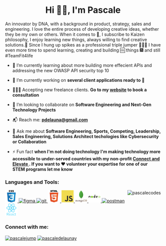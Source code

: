 <!-- ### Hi 👋🏾, I'm Pascale  -->
<h1 align="center">Hi 👋🏾, I'm Pascale</h1>

 An innovator by DNA, with a background in product, strategy, sales and engineering. I love the entire process of developing creative ideas, whether they be my own or others. When it comes to 🧠,  I subscribe to Kaizen philosophy, I enjoy learning new things, always willing to find creative solutions.🥇 Since I hung up spikes as a professional triple jumper 🏃🏾‍♀️ I have even more time to spend learning, creating and building :cool: things :fireworks: and still #TeamFit4life

<!-- <h4 align="center">An innovator by DNA, with a background in product, strategy, sales and engineering. I love the entire process of developing creative ideas, whether they be my own or others. When it comes to 🧠, I practice Kaizen daily, I enjoy learning new things, always willing to find creative solutions.</h4>
<h4 align="center"> 🥇 Since I hung up my spikes as a professional triple jumper 🏃🏾‍♀️ I have even more time to spend learning, creating and building 🆒 things 🎆. 🛑 Don't get it twisted I'm still 🏋🏾‍♀️ (and probably "can beat you in a race" and "squat more than you") #TeamFit4life</h4> -->

- 🌱 I’m currently learning about more building more effecient APIs and addressing the new OWASP API security top 10
- 🔭 I’m currently working on **several client applications ready to 🚀**
- 👩🏾‍💻 Accepting new freelance clients. **Go to my [website](https://pascaledelaunay.netlify.app/) to book a consultation**
- 👀 I’m looking to collaborate on **Software Engineering and Next-Gen Technology Projects**
- 📬 Reach me: **pdelauna@gmail.com**

 - 💬 Ask me about **Software Engineering, Sports, Competing, Leadership, Sales Engineering, Solutions Architect techologies like Cybersecurity or Collaboration**

- ⚡ Fun fact **when I'm not doing technology I'm making technology more accessible to under-served countries with my non-profit [Connect and Elevate ](https://connectandelevate.org/). If you want to ❤️ volunteer your expertise for one of our STEM programs let me know**


<!-- ### Technical Skills -->
<h3 align="left">Languages and Tools:</h3>
<p><img align="right" src="https://github-readme-stats.vercel.app/api/top-langs?username=pascalecodes&show_icons=true&theme=dark&locale=en&layout=compact" alt="pascalecodes" /></p>

<p align="left"> <a href="https://www.w3schools.com/css/" target="_blank" rel="noreferrer"> <img src="https://raw.githubusercontent.com/devicons/devicon/master/icons/css3/css3-original-wordmark.svg" alt="css3" width="40" height="40"/> </a> <a href="https://www.figma.com/" target="_blank" rel="noreferrer"> <img src="https://www.vectorlogo.zone/logos/figma/figma-icon.svg" alt="figma" width="40" height="40"/> </a> <a href="https://git-scm.com/" target="_blank" rel="noreferrer"> <img src="https://www.vectorlogo.zone/logos/git-scm/git-scm-icon.svg" alt="git" width="40" height="40"/> </a> <a href="https://www.w3.org/html/" target="_blank" rel="noreferrer"> <img src="https://raw.githubusercontent.com/devicons/devicon/master/icons/html5/html5-original-wordmark.svg" alt="html5" width="40" height="40"/> </a> <a href="https://developer.mozilla.org/en-US/docs/Web/JavaScript" target="_blank" rel="noreferrer"> <img src="https://raw.githubusercontent.com/devicons/devicon/master/icons/javascript/javascript-original.svg" alt="javascript" width="40" height="40"/> </a> <a href="https://www.mongodb.com/" target="_blank" rel="noreferrer"> <img src="https://raw.githubusercontent.com/devicons/devicon/master/icons/mongodb/mongodb-original-wordmark.svg" alt="mongodb" width="40" height="40"/> </a> <a href="https://nodejs.org" target="_blank" rel="noreferrer"> <img src="https://raw.githubusercontent.com/devicons/devicon/master/icons/nodejs/nodejs-original-wordmark.svg" alt="nodejs" width="40" height="40"/> </a> <a href="https://postman.com" target="_blank" rel="noreferrer"> <img src="https://www.vectorlogo.zone/logos/getpostman/getpostman-icon.svg" alt="postman" width="40" height="40"/> </a> <a href="https://reactjs.org/" target="_blank" rel="noreferrer"> <img src="https://raw.githubusercontent.com/devicons/devicon/master/icons/react/react-original-wordmark.svg" alt="react" width="40" height="40"/> </a></p> 

<!-- ### Connect with me -->
<h3 align="left">Connect with me:</h3>
<p align="left">
<a href="https://twitter.com/pascalejump" target="blank"><img align="center" src="https://raw.githubusercontent.com/rahuldkjain/github-profile-readme-generator/master/src/images/icons/Social/twitter.svg" alt="pascalejump" height="30" width="40" /></a>
<a href="https://linkedin.com/in/pascaledelaunay" target="blank"><img align="center" src="https://raw.githubusercontent.com/rahuldkjain/github-profile-readme-generator/master/src/images/icons/Social/linked-in-alt.svg" alt="pascaledelaunay" height="30" width="40" /></a>
</p>
<!-- <p>&nbsp;<img align="right" src="https://github-readme-stats.vercel.app/api?username=pascalecodes&show_icons=true&theme=dark&locale=en" alt="pascalecodes" /></p> -->
